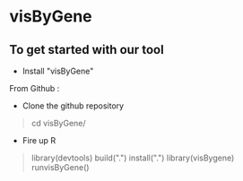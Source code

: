 # visByGene

## To get started with our tool

- Install "visByGene"

From Github :

- Clone the github repository
> cd visByGene/

- Fire up R

> library(devtools)
> build(".")
> install(".")
> library(visBygene)
> runvisByGene()



